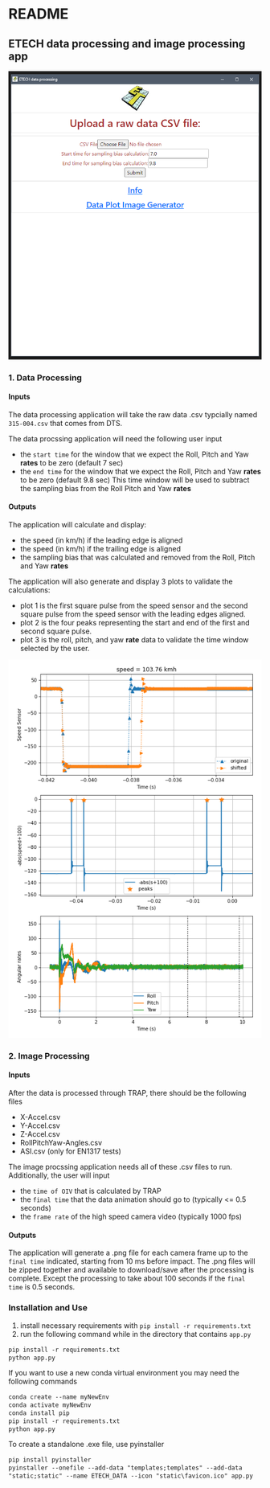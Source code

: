 # README

## ETECH data processing and image processing app

![Screenshot](static/images/screenshot.PNG) 


### 1. Data Processing

#### Inputs

The data processing application will take the raw data .csv typcially named `315-004.csv` that comes from DTS.

The data procssing application will need the following user input 
* the `start time` for the window that we expect the Roll, Pitch and Yaw **rates** to be zero (default 7 sec)
* the `end time` for the window that we expect the Roll, Pitch and Yaw **rates** to be zero (default 9.8 sec)
This time window will be used to subtract the sampling bias from the Roll Pitch and Yaw **rates**


#### Outputs

The application will calculate and display:
* the speed (in km/h) if the leading edge is aligned
* the speed (in km/h) if the trailing edge is aligned
* the sampling bias that was calculated and removed from the Roll, Pitch and Yaw **rates**

The application will also generate and display 3 plots to validate the calculations:
* plot 1 is the first square pulse from the speed sensor and the second square pulse from the speed sensor with the leading edges aligned.
* plot 2 is the four peaks representing the start and end of the first and second square pulse. 
* plot 3 is the roll, pitch, and yaw **rate** data to validate the time window selected by the user.

![Screenshot](static/images/plots_screenshot.PNG)

### 2. Image Processing

#### Inputs

After the data is processed through TRAP, there should be the following files 
* X-Accel.csv 
* Y-Accel.csv 
* Z-Accel.csv 
* RollPitchYaw-Angles.csv
* ASI.csv (only for EN1317 tests)

The image procssing application needs all of these .csv files to run.
Additionally, the user will input 
* the `time of OIV` that is calculated by TRAP
* the `final time` that the data animation should go to (typically <= 0.5 seconds)
* the `frame rate` of the high speed camera video (typically 1000 fps)


#### Outputs

The application will generate a .png file for each camera frame up to the `final time` indicated, starting from 10 ms before impact.
The .png files will be zipped together and available to download/save after the processing is complete.
Except the processing to take about 100 seconds if the `final time` is 0.5 seconds.




### Installation and Use

1. install necessary requirements with `pip install -r requirements.txt`
2. run the following command while in the directory that contains `app.py`
```
pip install -r requirements.txt
python app.py
```


If you want to use a new conda virtual environment you may need the following commands
```
conda create --name myNewEnv
conda activate myNewEnv
conda install pip
pip install -r requirements.txt
python app.py
```

To create a standalone .exe file, use pyinstaller
``` 
pip install pyinstaller
pyinstaller --onefile --add-data "templates;templates" --add-data "static;static" --name ETECH_DATA --icon "static\favicon.ico" app.py 
```
